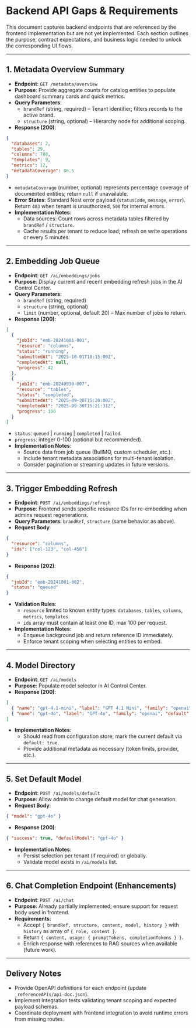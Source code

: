 # Backend API Gaps & Requirements

This document captures backend endpoints that are referenced by the frontend implementation but are not yet implemented. Each section outlines the purpose, contract expectations, and business logic needed to unlock the corresponding UI flows.

---

## 1. Metadata Overview Summary
- **Endpoint**: `GET /metadata/overview`
- **Purpose**: Provide aggregate counts for catalog entities to populate dashboard summary cards and quick metrics.
- **Query Parameters**:
  - `brandRef` (string, required) – Tenant identifier; filters records to the active brand.
  - `structure` (string, optional) – Hierarchy node for additional scoping.
- **Response (200)**:
```json
{
  "databases": 2,
  "tables": 29,
  "columns": 780,
  "templates": 9,
  "metrics": 12,
  "metadataCoverage": 86.5
}
```
  - `metadataCoverage` (number, optional) represents percentage coverage of documented entities; return `null` if unavailable.
- **Error States**: Standard Nest error payload (`statusCode`, `message`, `error`). Return `403` when tenant is unauthorized, `500` for internal errors.
- **Implementation Notes**:
  - Data sources: Count rows across metadata tables filtered by `brandRef` / `structure`.
  - Cache results per tenant to reduce load; refresh on write operations or every 5 minutes.

---

## 2. Embedding Job Queue
- **Endpoint**: `GET /ai/embeddings/jobs`
- **Purpose**: Display current and recent embedding refresh jobs in the AI Control Center.
- **Query Parameters**:
  - `brandRef` (string, required)
  - `structure` (string, optional)
  - `limit` (number, optional, default 20) – Max number of jobs to return.
- **Response (200)**:
```json
[
  {
    "jobId": "emb-20241001-001",
    "resource": "columns",
    "status": "running",
    "submittedAt": "2025-10-01T10:15:00Z",
    "completedAt": null,
    "progress": 42
  },
  {
    "jobId": "emb-20240930-007",
    "resource": "tables",
    "status": "completed",
    "submittedAt": "2025-09-30T15:20:00Z",
    "completedAt": "2025-09-30T15:21:31Z",
    "progress": 100
  }
]
```
  - `status`: `queued` | `running` | `completed` | `failed`.
  - `progress`: integer 0-100 (optional but recommended).
- **Implementation Notes**:
  - Source data from job queue (BullMQ, custom scheduler, etc.).
  - Include tenant metadata associations for multi-tenant isolation.
  - Consider pagination or streaming updates in future versions.

---

## 3. Trigger Embedding Refresh
- **Endpoint**: `POST /ai/embeddings/refresh`
- **Purpose**: Frontend sends specific resource IDs for re-embedding when admins request regenerations.
- **Query Parameters**: `brandRef`, `structure` (same behavior as above).
- **Request Body**:
```json
{
  "resource": "columns",
  "ids": ["col-123", "col-456"]
}
```
- **Response (202)**:
```json
{
  "jobId": "emb-20241001-002",
  "status": "queued"
}
```
- **Validation Rules**:
  - `resource` limited to known entity types: `databases`, `tables`, `columns`, `metrics`, `templates`.
  - `ids` array must contain at least one ID, max 100 per request.
- **Implementation Notes**:
  - Enqueue background job and return reference ID immediately.
  - Enforce tenant scoping when selecting entities to embed.

---

## 4. Model Directory
- **Endpoint**: `GET /ai/models`
- **Purpose**: Populate model selector in AI Control Center.
- **Response (200)**:
```json
[
  { "name": "gpt-4.1-mini", "label": "GPT 4.1 Mini", "family": "openai", "default": true },
  { "name": "gpt-4o", "label": "GPT-4o", "family": "openai", "default": false }
]
```
- **Implementation Notes**:
  - Should read from configuration store; mark the current default via `default: true`.
  - Provide additional metadata as necessary (token limits, provider, etc.).

---

## 5. Set Default Model
- **Endpoint**: `POST /ai/models/default`
- **Purpose**: Allow admin to change default model for chat generation.
- **Request Body**:
```json
{ "model": "gpt-4o" }
```
- **Response (200)**:
```json
{ "success": true, "defaultModel": "gpt-4o" }
```
- **Implementation Notes**:
  - Persist selection per tenant (if required) or globally.
  - Validate model exists in `/ai/models` list.

---

## 6. Chat Completion Endpoint (Enhancements)
- **Endpoint**: `POST /ai/chat`
- **Purpose**: Already partially implemented; ensure support for request body used in frontend.
- **Requirements**:
  - Accept `{ brandRef, structure, content, model, history }` with `history` as array of `{ role, content }`.
  - Return `{ content, usage: { promptTokens, completionTokens } }`.
  - Enrich response with references to RAG sources when available (future work).

---

## Delivery Notes
- Provide OpenAPI definitions for each endpoint (update `_referenceAPIs/api-doc.json`).
- Implement integration tests validating tenant scoping and expected payload schemas.
- Coordinate deployment with frontend integration to avoid runtime errors from missing routes.
